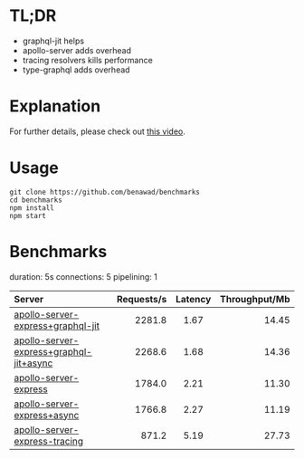 # TL;DR

- graphql-jit helps
- apollo-server adds overhead
- tracing resolvers kills performance
- type-graphql adds overhead

# Explanation

For further details, please check out [this video](https://www.youtube.com/watch?v=JbV7MCeEPb8).

# Usage

```
git clone https://github.com/benawad/benchmarks
cd benchmarks
npm install
npm start
```

# Benchmarks
duration: 5s
connections: 5
pipelining: 1

| Server                                                                                                                                                          | Requests/s | Latency | Throughput/Mb |
| :--                                                                                                                                                             | --:        | :-:     | --:           |
| [apollo-server-express+graphql-jit](https://github.com/mypolat/node-graphql-benchmarks/tree/apollo-server-express-variants/benchmarks/apollo-server-express+graphql-jit.js)             | 2281.8     | 1.67    | 14.45         |
| [apollo-server-express+graphql-jit+async](https://github.com/mypolat/node-graphql-benchmarks/tree/apollo-server-express-variants/benchmarks/apollo-server-express+graphql-jit+async.js) | 2268.6     | 1.68    | 14.36         |
| [apollo-server-express](https://github.com/mypolat/node-graphql-benchmarks/tree/apollo-server-express-variants/benchmarks/apollo-server-express.js)                                     | 1784.0     | 2.21    | 11.30         |
| [apollo-server-express+async](https://github.com/mypolat/node-graphql-benchmarks/tree/apollo-server-express-variants/benchmarks/apollo-server-express+async.js)                         | 1766.8     | 2.27    | 11.19         |
| [apollo-server-express-tracing](https://github.com/mypolat/node-graphql-benchmarks/tree/apollo-server-express-variants/benchmarks/apollo-server-express-tracing.js)                     | 871.2      | 5.19    | 27.73         |
